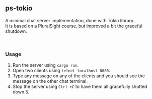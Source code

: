 ## ps-tokio

A minimal chat server implementation, done with Tokio library.<br/>
It is based on a PluralSight course, but improved a bit the graceful shutdown.

<br/>

### Usage

1. Run the server using `cargo run`.
2. Open two clients using `telnet localhost 8080`.
3. Type any message on any of the clients and you should see the message on the other chat terminal.
4. Stop the server using `Ctrl +C` to have them all gracefully shutted down.5.
